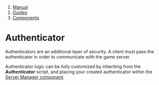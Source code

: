 1.  [Manual](/docs/manual)
3.  [Guides](/docs/manual/guides)
5.  [Components](/docs/manual/guides/components)

# Authenticator

Authenticators are an additional layer of security. A client must pass the authenticator in order to communicate with the game server.

Authenticator logic can be fully customized by inheriting from the _**Authenticator**_ script, and placing your created authenticator within the [Server Manager component](/docs/manual/guides/components/managers/server-manager).